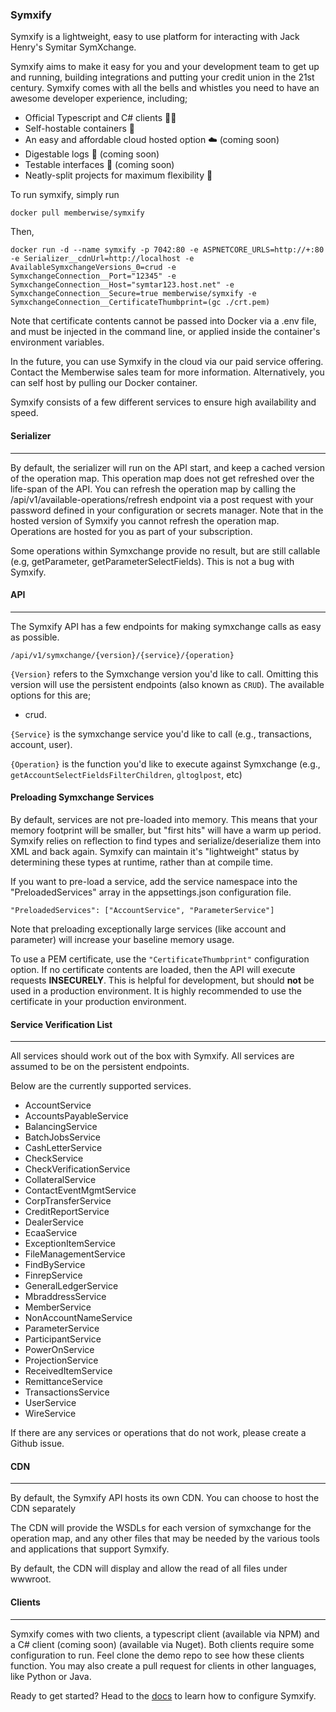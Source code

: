 ### Symxify

Symxify is a lightweight, easy to use platform for interacting with Jack Henry's Symitar SymXchange.

Symxify aims to make it easy for you and your development team to get up and running, building integrations and putting your credit union in the 21st century. Symxify comes with all the bells and whistles you need to have an awesome developer experience, including;

- Official Typescript and C# clients 🧑‍💻
- Self-hostable containers 💾
- An easy and affordable cloud hosted option ☁️ (coming soon)
- Digestable logs 📜 (coming soon)
- Testable interfaces 🧪 (coming soon)
- Neatly-split projects for maximum flexibility 💪

To run symxify, simply run

```
docker pull memberwise/symxify
```
Then,
```
docker run -d --name symxify -p 7042:80 -e ASPNETCORE_URLS=http://+:80 -e Serializer__cdnUrl=http://localhost -e AvailableSymxchangeVersions_0=crud -e SymxchangeConnection__Port="12345" -e SymxchangeConnection__Host="symtar123.host.net" -e SymxchangeConnection__Secure=true memberwise/symxify -e SymxchangeConnection__CertificateThumbprint=(gc ./crt.pem)
```
Note that certificate contents cannot be passed into Docker via a .env file, and must be injected in the command line, or applied inside the container's environment variables.

<!--
## Rather have us set up your environment? Visit [https://memberwise.com](https://www.memberwise.com/symxify/sign-up) to create an account and get Symxchanging in under 5 minutes. -->

In the future, you can use Symxify in the cloud via our paid service offering. Contact the Memberwise sales team for more information. Alternatively, you can self host by pulling our Docker container.

Symxify consists of a few different services to ensure high availability and speed.

#### Serializer

---

By default, the serializer will run on the API start, and keep a cached version of the operation map. This operation map does not get refreshed over the life-span of the API. You can refresh the operation map by calling the /api/v1/available-operations/refresh endpoint via a post request with your password defined in your configuration or secrets manager. Note that in the hosted version of Symxify you cannot refresh the operation map. Operations are hosted for you as part of your subscription.

Some operations within Symxchange provide no result, but are still callable (e.g, getParameter, getParameterSelectFields). This is not a bug with Symxify.

#### API

---

The Symxify API has a few endpoints for making symxchange calls as easy as possible.

`/api/v1/symxchange/{version}/{service}/{operation}`

`{Version}` refers to the Symxchange version you'd like to call. Omitting this version will use the persistent endpoints (also known as `CRUD`). The available options for this are;

- crud.

`{Service}` is the symxchange service you'd like to call (e.g., transactions, account, user).

`{Operation}` is the function you'd like to execute against Symxchange (e.g., `getAccountSelectFieldsFilterChildren`, `gltoglpost`, etc)

#### Preloading Symxchange Services

By default, services are not pre-loaded into memory. This means that your memory footprint will be smaller, but "first hits" will have a warm up period. Symxify relies on reflection to find types and serialize/deserialize them into XML and back again. Symxify can maintain it's "lightweight" status by determining these types at runtime, rather than at compile time.

If you want to pre-load a service, add the service namespace into the "PreloadedServices" array in the appsettings.json configuration file.

`"PreloadedServices": ["AccountService", "ParameterService"]`

Note that preloading exceptionally large services (like account and parameter) will increase your baseline memory usage.

To use a PEM certificate, use the `"CertificateThumbprint"` configuration option. If no certificate contents are loaded, then the API will execute requests **INSECURELY**. This is helpful for development, but should **not** be used in a production environment. It is highly recommended to use the certificate in your production environment.

#### Service Verification List

---

All services should work out of the box with Symxify. All services are assumed to be on the persistent endpoints.

Below are the currently supported services.

- AccountService
- AccountsPayableService
- BalancingService
- BatchJobsService
- CashLetterService
- CheckService
- CheckVerificationService
- CollateralService
- ContactEventMgmtService
- CorpTransferService
- CreditReportService
- DealerService
- EcaaService
- ExceptionItemService
- FileManagementService
- FindByService
- FinrepService
- GeneralLedgerService
- MbraddressService
- MemberService
- NonAccountNameService
- ParameterService
- ParticipantService
- PowerOnService
- ProjectionService
- ReceivedItemService
- RemittanceService
- TransactionsService
- UserService
- WireService

If there are any services or operations that do not work, please create a Github issue.

#### CDN

---

By default, the Symxify API hosts its own CDN. You can choose to host the CDN separately

The CDN will provide the WSDLs for each version of symxchange for the operation map, and any other files that may be needed by the various tools and applications that support Symxify.

By default, the CDN will display and allow the read of all files under wwwroot.

#### Clients

---

Symxify comes with two clients, a typescript client (available via NPM) and a C# client (coming soon) (available via Nuget). Both clients require some configuration to run. Feel clone the demo repo to see how these clients function. You may also create a pull request for clients in other languages, like Python or Java.

Ready to get started? Head to the [docs](/docs/readme.md) to learn how to configure Symxify.
